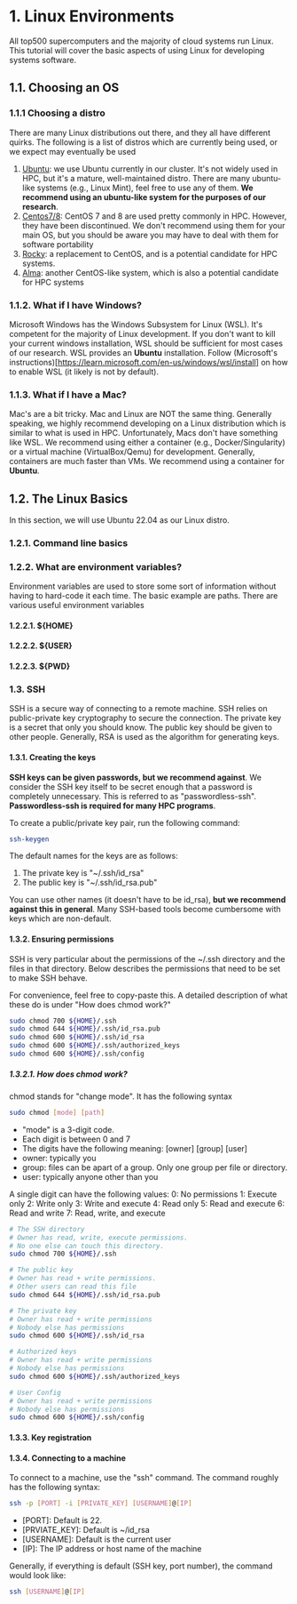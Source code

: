 # 1. Linux Environments

All top500 supercomputers and the majority of cloud systems run Linux. This tutorial will cover the basic aspects of using Linux for developing systems software.

## 1.1. Choosing an OS

### 1.1.1 Choosing a distro
There are many Linux distributions out there, and they all have different quirks. The following is a list of distros which are currently being used, or we expect may eventually be used 
1. [Ubuntu](https://ubuntu.com/download/desktop): we use Ubuntu currently in our cluster. It's not widely used in HPC, but it's a mature, well-maintained distro. There are many ubuntu-like systems (e.g., Linux Mint), feel free to use any of them. **We recommend using an ubuntu-like system for the purposes of our research**.
2. [Centos7/8](https://www.centos.org/download/): CentOS 7 and 8 are used pretty commonly in HPC. However, they have been discontinued. We don't recommend using them for your main OS, but you should be aware you may have to deal with them for software portability
3. [Rocky](https://rockylinux.org/): a replacement to CentOS, and is a potential candidate for HPC systems. 
4. [Alma](https://almalinux.org/): another CentOS-like system, which is also a potential candidate for HPC systems

### 1.1.2. What if I have Windows?

Microsoft Windows has the Windows Subsystem for Linux (WSL). It's competent for the majority of Linux development. If you don't want to kill your current windows installation, WSL should be sufficient for most cases of our research. WSL provides an **Ubuntu** installation. Follow (Microsoft's instructions)[https://learn.microsoft.com/en-us/windows/wsl/install] on how to enable WSL (it likely is not by default).

### 1.1.3. What if I have a Mac?

Mac's are a bit tricky. Mac and Linux are NOT the same thing. Generally speaking, we highly recommend developing on a Linux distribution which is similar to what is used in HPC. Unfortunately, Macs don't have something like WSL. We recommend using either a container (e.g., Docker/Singularity) or a virtual machine (VirtualBox/Qemu) for development. Generally, containers are much faster than VMs. We recommend using a container for **Ubuntu**.

## 1.2. The Linux Basics

In this section, we will use Ubuntu 22.04 as our Linux distro.

### 1.2.1. Command line basics

### 1.2.2. What are environment variables?

Environment variables are used to store some sort of information without having to hard-code it each time. The basic example are paths. There are various useful environment variables

#### 1.2.2.1. ${HOME}

#### 1.2.2.2. ${USER}

#### 1.2.2.3. ${PWD}

### 1.3. SSH

SSH is a secure way of connecting to a remote machine. SSH relies on public-private key cryptography to secure the connection. The private key is a secret that only you should know. The public key should be given to other people. Generally, RSA is used as the algorithm for generating keys.

#### 1.3.1. Creating the keys

**SSH keys can be given passwords, but we recommend against**. We consider the SSH key itself to be secret enough that a password is completely unnecessary. This is referred to as "passwordless-ssh". **Passwordless-ssh is required for many HPC programs**.

To create a public/private key pair, run the following command:
```bash
ssh-keygen
```

The default names for the keys are as follows:
1. The private key is "~/.ssh/id_rsa"
2. The public key is "~/.ssh/id_rsa.pub"

You can use other names (it doesn't have to be id_rsa), **but we recommend against this in general**. Many SSH-based tools become cumbersome with keys which are non-default.

#### 1.3.2. Ensuring permissions

SSH is very particular about the permissions of the ~/.ssh directory and the files in that directory. Below describes the permissions that need to be set to make SSH behave.

For convenience, feel free to copy-paste this. A detailed description of what these do is under "How does chmod work?"
```bash
sudo chmod 700 ${HOME}/.ssh
sudo chmod 644 ${HOME}/.ssh/id_rsa.pub
sudo chmod 600 ${HOME}/.ssh/id_rsa
sudo chmod 600 ${HOME}/.ssh/authorized_keys
sudo chmod 600 ${HOME}/.ssh/config
```

##### 1.3.2.1. How does chmod work?

chmod stands for "change mode". It has the following syntax
```bash
sudo chmod [mode] [path]
```
* "mode" is a 3-digit code. 
* Each digit is between 0 and 7
* The digits have the following meaning: [owner] [group] [user]
* owner: typically you
* group: files can be apart of a group. Only one group per file or directory.
* user: typically anyone other than you

A single digit can have the following values:
0: No permissions
1: Execute only
2: Write only
3: Write and execute
4: Read only
5: Read and execute
6: Read and write
7: Read, write, and execute

```bash
# The SSH directory
# Owner has read, write, execute permissions. 
# No one else can touch this directory.
sudo chmod 700 ${HOME}/.ssh

# The public key
# Owner has read + write permissions.
# Other users can read this file
sudo chmod 644 ${HOME}/.ssh/id_rsa.pub

# The private key
# Owner has read + write permissions
# Nobody else has permissions
sudo chmod 600 ${HOME}/.ssh/id_rsa

# Authorized keys
# Owner has read + write permissions
# Nobody else has permissions
sudo chmod 600 ${HOME}/.ssh/authorized_keys

# User Config
# Owner has read + write permissions
# Nobody else has permissions
sudo chmod 600 ${HOME}/.ssh/config
```

#### 1.3.3. Key registration


#### 1.3.4. Connecting to a machine

To connect to a machine, use the "ssh" command. The command roughly has the following syntax:
```bash
ssh -p [PORT] -i [PRIVATE_KEY] [USERNAME]@[IP]
```
* [PORT]: Default is 22.
* [PRVIATE_KEY]: Default is ~/id_rsa
* [USERNAME]: Default is the current user
* [IP]: The IP address or host name of the machine

Generally, if everything is default (SSH key, port number), the command would look like:
```bash
ssh [USERNAME]@[IP]
```
